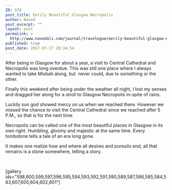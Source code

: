 ```yaml
---
ID: 578
post_title: Eerily Beautiful Glasgow Necropolis
author: Naved
post_excerpt: ""
layout: post
permalink: >
  http://www.navedali.com/journal/travelogue/eerily-beautiful-glasgow-necropolis
published: true
post_date: 2017-07-17 20:34:54
---
```

After being in Glasgow for about a year, a visit to Central Cathedral and Necropolis was long overdue. This was still one place where I always wanted to take Misbah along, but  never could, due to something or the other.

Finally this weekend after being under the weather all night, I lost my senses and dragged her along for a stroll to Glasgow Necropolis in-spite of rains.

Luckily sun god showed mercy on us when we reached there. However we missed the chance to visit the Central Cathedral since we reached after 5 P.M., so that is for the next time.

Necropolis can be called one of the most beautiful places in Glasgow in its own right. Humbling, gloomy and majestic at the same time. Every tombstone tells a tale of an era long gone.

It makes one realize how and where all desires and pursuits end, all that remains is a stone somewhere, telling a story.

&nbsp;

[gallery ids="598,600,599,597,596,595,594,593,592,591,590,589,587,586,585,584,583,607,605,604,602,601"]

&nbsp;